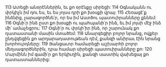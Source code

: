 113 Ատեցի անօրէններին, եւ քո օրէնքը սիրեցի:
114 Օգնականն ու փրկիչն իմ դու ես,
եւ ես յոյսս դրի քո խօսքի վրայ:
115 Հեռացէ՛ք ինձնից, չարագործնե՛ր,
որ ես իմ Աստծու պատուիրանները քննեմ:
116 Օգնի՛ր ինձ ըստ քո խօսքի ու պահպանի՛ր ինձ,
եւ իմ յոյսի մէջ ինձ մի՛ ամաչեցրու:
117 Օգնի՛ր ու փրկի՛իր ինձ,
որ շարունակ քո դատաստանի մասին մտածեմ:
118 Անարգեցիր բոլոր նրանց, ովքեր ընդվզեցին քո արդարադատութեան դէմ,
քանզի անիրաւ էին նրանց խորհուրդները:
119 Յանցաւոր համարեցի աշխարհի բոլոր մեղսագործներին,
դրա համար սիրեցի պատուիրանները քո:
120 Մարմինն իմ գամի՛ր քո երկիւղին,
քանզի սաստիկ վախեցայ քո դատաստաններից:
